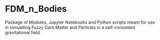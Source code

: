 # FDM_n_Bodies
Package of Modules, Jupyter Notebooks and Python scripts meant for use in simulating Fuzzy Dark Matter and Particles in a self-consistent gravitational field.
